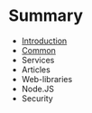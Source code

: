# Summary

* [Introduction](README.md)
* [Common](common.md)
* Services
* Articles
* Web-libraries
* Node.JS
* Security

